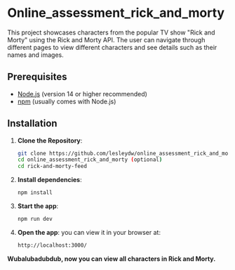 # Online_assessment_rick_and_morty

This project showcases characters from the popular TV show "Rick and Morty" using the Rick and Morty API. The user can navigate through different pages to view different characters and see details such as their names and images.

## Prerequisites

- [Node.js](https://nodejs.org/) (version 14 or higher recommended)
- [npm](https://www.npmjs.com/get-npm) (usually comes with Node.js)

## Installation

1. **Clone the Repository**:

   ```bash
   git clone https://github.com/lesleydw/online_assessment_rick_and_morty.git
   cd online_assessment_rick_and_morty (optional)
   cd rick-and-morty-feed
    ```
2. **Install dependencies**:

   ```bash
   npm install
   ```
3. **Start the app**:

   ```bash
   npm run dev
    ```
4. **Open the app**:
you can view it in your browser at:

   ```bash
   http://localhost:3000/
    ```
**Wubalubadubdub, now you can view all characters in Rick and Morty.**

